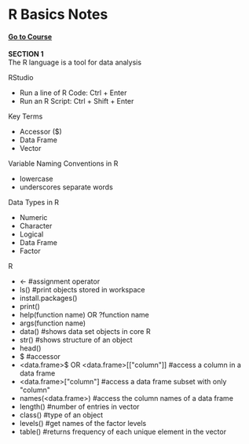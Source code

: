 # R Basics Notes
#### [Go to Course](https://learning.edx.org/course/course-v1:HarvardX+PH125.1x+1T2021/home)

**SECTION 1**  
The R language is a tool for data analysis  

RStudio  
* Run a line of R Code: Ctrl + Enter   
* Run an R Script: Ctrl + Shift + Enter  

Key Terms
* Accessor ($)
* Data Frame
* Vector

Variable Naming Conventions in R
* lowercase
* underscores separate words

Data Types in R
* Numeric
* Character
* Logical
* Data Frame
* Factor

R  
* <- #assignment operator  
* ls() #print objects stored in workspace  
* install.packages()  
* print()  
* help(function name) OR ?function name  
* args(function name)  
* data() #shows data set objects in core R  
* str() #shows structure of an object  
* head()  
* $ #accessor  
* <data.frame>$<column> OR <data.frame>[["column"]] #access a column in a data frame  
* <data.frame>["column"] #access a data frame subset with only "column"  
* names(<data.frame>) #access the column names of a data frame  
* length(<vector>) #number of entries in vector  
* class(<object>) #type of an object  
* levels(<factor>) #get names of the factor levels  
* table(<vector>) #returns frequency of each unique element in the vector
